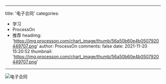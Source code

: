 
---
title: '电子合同'
categories: 
 - 学习
 - ProcessOn
 - 推荐
headimg: 'https://img.processon.com/chart_image/thumb/56a50b60e4b0507920449707.png'
author: ProcessOn
comments: false
date: 2021-11-20 15:20:52
thumbnail: 'https://img.processon.com/chart_image/thumb/56a50b60e4b0507920449707.png'
---

<div>   
<img class="thumb" alt="电子合同" src="https://img.processon.com/chart_image/thumb/56a50b60e4b0507920449707.png" referrerpolicy="no-referrer">
<p></p>  
</div>
            
